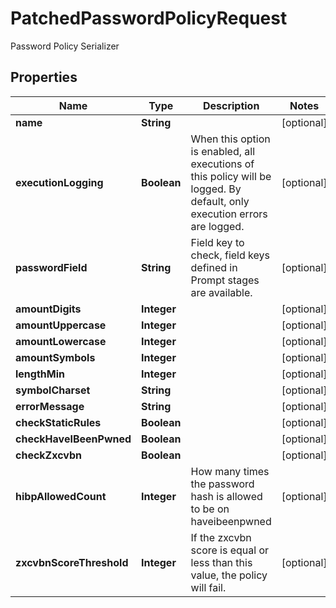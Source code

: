 

# PatchedPasswordPolicyRequest

Password Policy Serializer

## Properties

| Name | Type | Description | Notes |
|------------ | ------------- | ------------- | -------------|
|**name** | **String** |  |  [optional] |
|**executionLogging** | **Boolean** | When this option is enabled, all executions of this policy will be logged. By default, only execution errors are logged. |  [optional] |
|**passwordField** | **String** | Field key to check, field keys defined in Prompt stages are available. |  [optional] |
|**amountDigits** | **Integer** |  |  [optional] |
|**amountUppercase** | **Integer** |  |  [optional] |
|**amountLowercase** | **Integer** |  |  [optional] |
|**amountSymbols** | **Integer** |  |  [optional] |
|**lengthMin** | **Integer** |  |  [optional] |
|**symbolCharset** | **String** |  |  [optional] |
|**errorMessage** | **String** |  |  [optional] |
|**checkStaticRules** | **Boolean** |  |  [optional] |
|**checkHaveIBeenPwned** | **Boolean** |  |  [optional] |
|**checkZxcvbn** | **Boolean** |  |  [optional] |
|**hibpAllowedCount** | **Integer** | How many times the password hash is allowed to be on haveibeenpwned |  [optional] |
|**zxcvbnScoreThreshold** | **Integer** | If the zxcvbn score is equal or less than this value, the policy will fail. |  [optional] |



